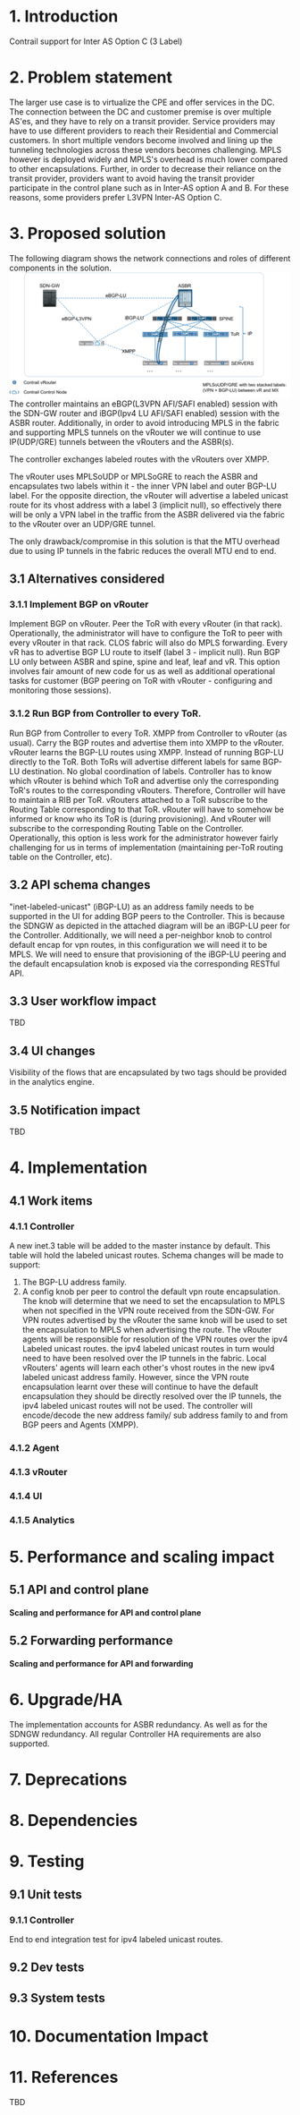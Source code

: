 # 1. Introduction
Contrail support for Inter AS Option C (3 Label)

# 2. Problem statement
The larger use case is to virtualize the CPE and offer services in the DC. The
connection between the DC and customer premise is over multiple AS'es, and they
have to rely on a transit provider. Service providers may have to use different
providers to reach their Residential and Commercial customers.
In short multiple vendors become involved and lining up the tunneling
technologies across these vendors becomes challenging.
MPLS however is deployed widely and MPLS's overhead is much lower compared to
other encapsulations.
Further, in order to decrease their reliance on the transit provider, providers
want to avoid having the transit provider participate in the control plane
such as in Inter-AS option A and B.
For these reasons, some providers prefer L3VPN Inter-AS Option C.

# 3. Proposed solution
The following diagram shows the network connections and roles of different
components in the solution.
<img src="images/inter_as_option_c_solution.png">
The controller maintains an eBGP(L3VPN AFI/SAFI enabled) session with the SDN-GW
router and iBGP(Ipv4 LU AFI/SAFI enabled) session with the ASBR router.
Additionally, in order to avoid introducing MPLS
in the fabric and supporting MPLS tunnels on the vRouter we will continue to use
IP(UDP/GRE) tunnels between the vRouters and the ASBR(s).

The controller exchanges labeled routes with the vRouters over XMPP.

The vRouter uses MPLSoUDP or MPLSoGRE to reach the ASBR and encapsulates two
labels within it - the inner VPN label and outer BGP-LU label.
For the opposite direction, the vRouter will advertise a labeled
unicast route for its vhost address with a label 3 (implicit null), so
effectively there will be only a VPN label in the traffic from the ASBR
delivered via the fabric to the vRouter over an UDP/GRE tunnel.

The only drawback/compromise in this solution is that the MTU overhead due to
using IP tunnels in the fabric reduces the overall MTU end to end.

## 3.1 Alternatives considered
### 3.1.1 Implement BGP on vRouter
Implement BGP on vRouter. Peer the ToR with every vRouter (in that rack).
Operationally, the administrator will have to configure the ToR to peer with
every vRouter in that rack.
CLOS fabric will also do MPLS forwarding.
Every vR has to advertise BGP LU route to itself (label 3 - implicit null).
Run BGP LU only between ASBR and spine, spine and leaf, leaf and vR.
This option involves fair amount of new code for us as well as additional
operational tasks for customer (BGP peering on ToR with vRouter - configuring
and monitoring those sessions).

### 3.1.2 Run BGP from Controller to every ToR.
Run BGP from Controller to every ToR.
XMPP from Controller to vRouter (as usual).
Carry the BGP routes and advertise them into XMPP to the vRouter. vRouter learns
the BGP-LU routes using XMPP. Instead of running BGP-LU directly to the ToR.
Both ToRs will advertise different labels for same BGP-LU destination. No
global coordination of labels.
Controller has to know which vRouter is behind which ToR and advertise only the
corresponding ToR's routes to the corresponding vRouters. Therefore, Controller
will have to maintain a RIB per ToR.
vRouters attached to a ToR subscribe to the Routing Table corresponding to that
ToR.
vRouter will have to somehow be informed or know who its ToR is
(during provisioning). And vRouter will subscribe to the corresponding Routing
Table on the Controller.
Operationally, this option is less work for the administrator however fairly
challenging for us in terms of implementation (maintaining per-ToR routing table
on the Controller, etc).

## 3.2 API schema changes
"inet-labeled-unicast" (iBGP-LU) as an address family needs to be supported in
the UI for adding BGP peers to the Controller. This is because the SDNGW as
depicted in the attached diagram will be an iBGP-LU peer for the Controller.
Additionally, we will need a per-neighbor knob to control default encap for vpn
routes, in this configuration we will need it to be MPLS.
We will need to ensure that provisioning of the iBGP-LU peering and the default
encapsulation knob is exposed via the corresponding RESTful API.

## 3.3 User workflow impact
TBD

## 3.4 UI changes
Visibility of the flows that are encapsulated by two tags should be provided in
the analytics engine.

## 3.5 Notification impact
TBD

# 4. Implementation
## 4.1 Work items
### 4.1.1 Controller
A new inet.3 table will be added to the master instance by default. This table
will hold the labeled unicast routes.
Schema changes will be made to support:
1) The BGP-LU address family.
2) A config knob per peer to control the default vpn route encapsulation. The
knob will determine that we need to set the encapsulation to MPLS when not
specified in the VPN route received from the SDN-GW. For VPN routes
advertised by the vRouter the same knob will be used to set the encapsulation to
MPLS when advertising the route.
The vRouter agents will be responsible for resolution of the VPN routes over
the ipv4 Labeled unicast routes. the ipv4 labeled unicast routes in turn
would need to have been resolved over the IP tunnels in the fabric.
Local vRouters' agents will learn each other's vhost routes in the new ipv4
labeled unicast address family. However, since the VPN route encapsulation
learnt over these will continue to have the default encapsulation they should be
directly resolved over the IP tunnels, the ipv4 labeled unicast routes will not
be used.
The controller will encode/decode the new address family/ sub address family to
and from BGP peers and Agents (XMPP).

### 4.1.2 Agent
### 4.1.3 vRouter
### 4.1.4 UI
### 4.1.5 Analytics

# 5. Performance and scaling impact
## 5.1 API and control plane
#### Scaling and performance for API and control plane

## 5.2 Forwarding performance
#### Scaling and performance for API and forwarding

# 6. Upgrade/HA
The implementation accounts for ASBR redundancy. As well as for the SDNGW
redundancy. All regular Controller HA requirements are also supported.

# 7. Deprecations

# 8. Dependencies

# 9. Testing
## 9.1 Unit tests
### 9.1.1 Controller
End to end integration test for ipv4 labeled unicast routes.

## 9.2 Dev tests
## 9.3 System tests

# 10. Documentation Impact

# 11. References
TBD
